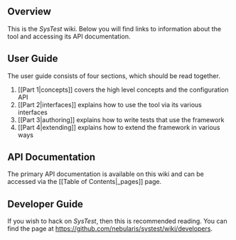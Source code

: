 ## Overview

This is the *SysTest* wiki. Below you will find links to information about 
the tool and accessing its API documentation.

## User Guide

The user guide consists of four sections, which should be read together.

1. [[Part 1|concepts]] covers the high level concepts and the configuration API
2. [[Part 2|interfaces]] explains how to use the tool via its various interfaces
3. [[Part 3|authoring]] explains how to write tests that use the framework
4. [[Part 4|extending]] explains how to extend the framework in various ways

## API Documentation

The primary API documentation is available on this wiki and can be accessed via
the [[Table of Contents|_pages]] page.

## Developer Guide

If you wish to hack on *SysTest*, then this is recommended reading. You can find
the page at https://github.com/nebularis/systest/wiki/developers.
